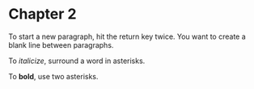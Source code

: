 # Chapter 2

To start a new paragraph, hit the return key twice. You want to create a blank line between paragraphs.

To *italicize*, surround a word in asterisks.

To **bold**, use two asterisks.


